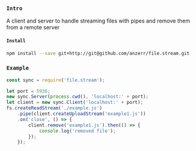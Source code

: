 
### `Intro`
A client and server to handle streaming files with pipes and remove them from a remote server

#### `Install`
``` bash
npm install --save git+http://git@github.com/anzerr/file.stream.git
```

### `Example`
``` javascript
const sync = require('file.stream');

let port = 5936;
new sync.Server(process.cwd(), 'localhost:' + port);
let client = new sync.Client('localhost:' + port);
fs.createReadStream('./example.js')
	.pipe(client.createUploadStream('example1.js'))
	.on('close', () => {
		client.remove('example1.js').then(() => {
			console.log('removed file');
		});
	});
```
